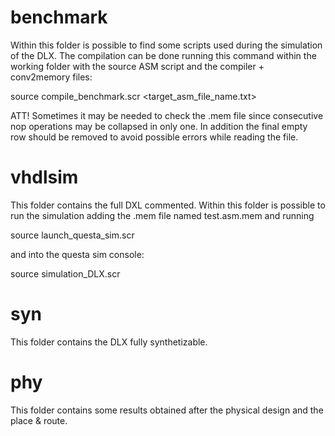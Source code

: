 
# benchmark
Within this folder is possible to find some scripts used during the simulation
of the DLX. The compilation can be done running this command within the working folder
with the source ASM script and the compiler + conv2memory files:

source compile_benchmark.scr <target_asm_file_name.txt>

ATT!
Sometimes it may be needed to check the .mem file since consecutive nop operations may be
collapsed in only one. In addition the final empty row should be removed to avoid possible
errors while reading the file.

# vhdlsim 
This folder contains the full DXL commented.
Within this folder is possible to run the simulation adding the .mem file named test.asm.mem and running

source launch_questa_sim.scr

and into the questa sim console:

source simulation_DLX.scr

# syn
This folder contains the DLX fully synthetizable.

# phy
This folder contains some results obtained after the physical design and the place & route.
